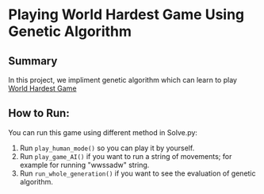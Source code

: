 # Playing World Hardest Game Using Genetic Algorithm

## Summary
In this project, we impliment genetic algorithm which can learn to play [World Hardest Game](https://www.crazygames.nl/spel/worlds-hardest-game)

## How to Run:
You can run this game using different method in Solve.py:
1. Run `play_human_mode()` so you can play it by yourself.
2. Run `play_game_AI()` if you want to run a string of movements; for example for running "wwssadw" string. 
3. Run `run_whole_generation()` if you want to see the evaluation of genetic algorithm.
